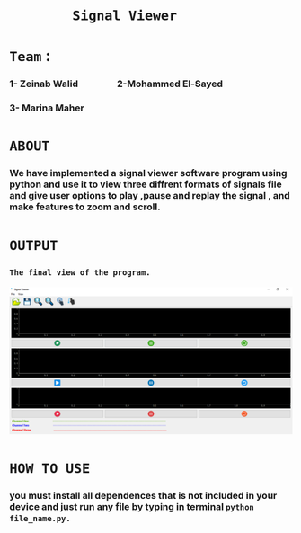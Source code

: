 # &emsp;&emsp;&emsp;&emsp;**`Signal Viewer`**
# **`Team`** :
### 1- Zeinab Walid &emsp;&emsp;&emsp;&emsp;2-Mohammed El-Sayed
### 3- Marina Maher

# **`ABOUT`**
### We have implemented a signal viewer software program using python and use it to view three diffrent formats of signals file and give user options to play ,pause and replay the signal , and make features to zoom and scroll.  

# **`OUTPUT`**
### **`The final view of the program.`**
![](program_1.png)



# **`HOW TO USE`**
### you must install all dependences that is not included in your device and just run any file by typing in terminal `python file_name.py.`




